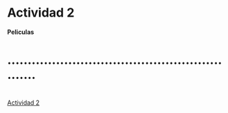 # Actividad 2

__Peliculas__
# <h1>............................................................<h1>
[Actividad 2](https://github.com/israeleslegitimo/Programa-basico-de-peliculas/blob/master/Program.cs)

